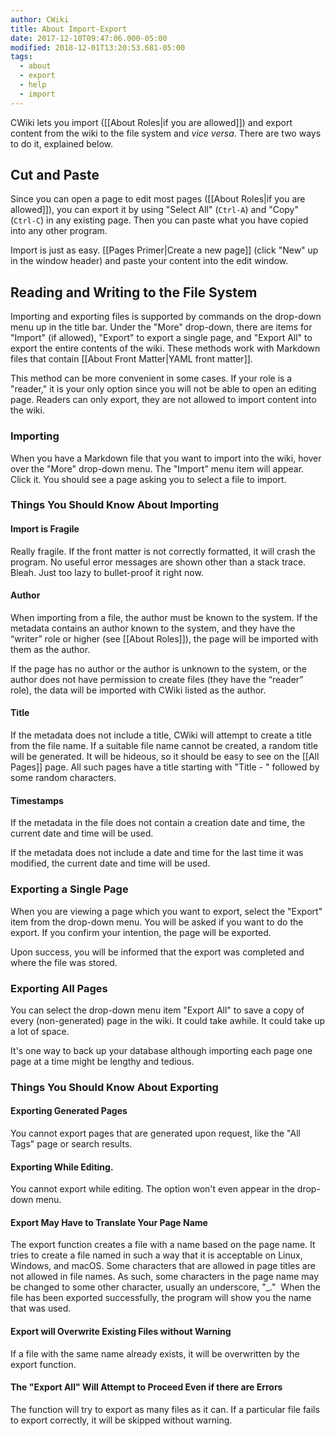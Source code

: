 ```yaml
---
author: CWiki
title: About Import-Export
date: 2017-12-10T09:47:06.000-05:00
modified: 2018-12-01T13:20:53.681-05:00
tags:
  - about
  - export
  - help
  - import
---
```





CWiki lets you import ([[About Roles|if you are allowed]]) and export content from the wiki to the file system and *vice versa*. There are two ways to do it, explained below.

## Cut and Paste

Since you can open a page to edit most pages ([[About Roles|if you are allowed]]), you can export it by using "Select All" (`Ctrl-A`) and "Copy" (`Ctrl-C`) in any existing page. Then you can paste what you have copied into any other program.

Import is just as easy. [[Pages Primer|Create a new page]] (click "New" up in the window header) and paste your content into the edit window.

## Reading and Writing to the File System

Importing and exporting files is supported by commands on the drop-down menu up in the title bar. Under the "More" drop-down, there are items for "Import" (if allowed), "Export" to export a single page, and "Export All" to export the entire contents of the wiki. These methods work with Markdown files that contain [[About Front Matter|YAML front matter]].

This method can be more convenient in some cases. If your role is a "reader," it is your only option since you will not be able to open an editing page. Readers can only export, they are not allowed to import content into the wiki.

### Importing

When you have a Markdown file that you want to import into the wiki, hover over the "More" drop-down menu. The "Import" menu item will appear.  Click it. You should see a page asking you to select a file to import.

### Things You Should Know About Importing

#### Import is Fragile

Really fragile. If the front matter is not correctly formatted, it will crash the program. No useful error messages are shown other than a stack trace. Bleah. Just too lazy to bullet-proof it right now.

#### Author

When importing from a file, the author must be known to the system. If the metadata contains an author known to the system, and they have the “writer” role or higher (see [[About Roles]]), the page will be imported with them as the author.

If the page has no author or the author is unknown to the system, or the author does not have permission to create files (they have the “reader” role), the data will be imported with CWiki listed as the author.

#### Title

If the metadata does not include a title, CWiki will attempt to create a title from the file name. If a suitable file name cannot be created, a random title will be generated. It will be hideous, so it should be easy to see on the [[All Pages]] page. All such pages have a title starting with "Title - " followed by some random characters.

#### Timestamps

If the metadata in the file does not contain a creation date and time, the current date and time will be used.

If the metadata does not include a date and time for the last time it was modified, the current date and time will be used.

### Exporting a Single Page

When you are viewing a page which you want to export, select the "Export" item from the drop-down menu. You will be asked if you want to do the export. If you confirm your intention, the page will be exported.

Upon success, you will be informed that the export was completed and where the file was stored.

### Exporting All Pages

You can select the drop-down menu item "Export All" to save a copy of every (non-generated) page in the wiki. It could take awhile. It could take up a lot of space.

It's one way to back up your database although importing each page one page at a time might be lengthy and tedious.

### Things You Should Know About Exporting

#### Exporting Generated Pages

You cannot export pages that are generated upon request, like the "All Tags" page or search results.

#### Exporting While Editing.

You cannot export while editing. The option won't even appear in the drop-down menu.

#### Export May Have to Translate Your Page Name

The export function creates a file with a name based on the page name. It tries to create a file named in such a way that it is acceptable on Linux, Windows, and macOS. Some characters that are allowed in page titles are not allowed in file names. As such, some characters in the page name may be changed to some other character, usually an underscore, "_."
​
When the file has been exported successfully, the program will show you the name that was used.

#### Export will Overwrite Existing Files without Warning

If a file with the same name already exists, it will be overwritten by the export function.

#### The "Export All" Will Attempt to Proceed Even if there are Errors

The function will try to export as many files as it can. If a particular file fails to export correctly, it will be skipped without warning.